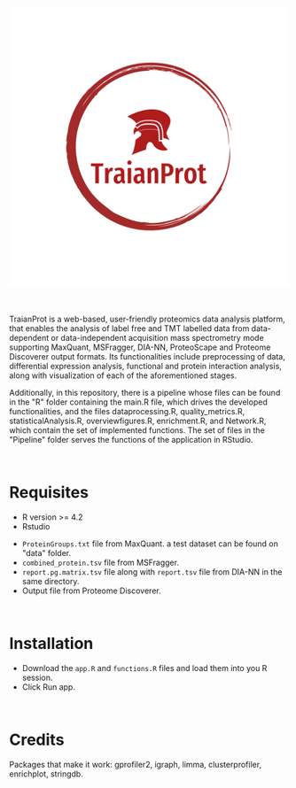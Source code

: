 ![Alt text](TraianProt.png) 

<br>
<br>
TraianProt is a web-based, user-friendly proteomics data analysis platform, that enables the analysis of label free and TMT labelled data from data-dependent or data-independent acquisition mass spectrometry mode  supporting MaxQuant, MSFragger, DIA-NN, ProteoScape and Proteome Discoverer output formats. Its functionalities include preprocessing of data, differential expression analysis, functional and protein interaction analysis, along with visualization of each of the aforementioned stages.

Additionally, in this repository, there is a pipeline whose files can be found in the "R" folder containing the main.R file, which drives the developed functionalities, and the files dataprocessing.R, quality_metrics.R, statisticalAnalysis.R, overviewfigures.R, enrichment.R, and Network.R, which contain the set of implemented functions. The set of files in the "Pipeline" folder serves the functions of the application in RStudio.

<br>

# Requisites
* R version >= 4.2
* Rstudio
  
- `ProteinGroups.txt` file from MaxQuant. a test dataset can be found on "data" folder.
- `combined_protein.tsv` file from MSFragger.
- `report.pg.matrix.tsv` file along with `report.tsv` file from DIA-NN in the same directory.
- Output file from Proteome Discoverer. 

<br>

# Installation

* Download the `app.R` and  `functions.R` files and load them into you R session.
* Click Run app.

<br>

# Credits
Packages that make it work:  gprofiler2, igraph, limma, clusterprofiler, enrichplot, stringdb.
